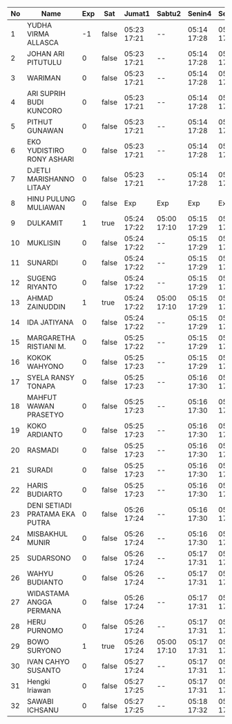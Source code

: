 | No | Name | Exp | Sat | Jumat1 | Sabtu2 | Senin4 | Selasa5 | Rabu6 | Kamis7 | Jumat8 | Sabtu9 | Senin11 | Selasa12 | Rabu13 | Kamis14 | Jumat15 | Sabtu16 |
|-----|-----|-----|-----|-----|-----|-----|-----|-----|-----|-----|-----|-----|-----|-----|-----|-----|-----|
| 1 | YUDHA VIRMA ALLASCA | -1 | false | 05:23 17:21 | -- | 05:14 17:28 | 05:27 17:08 | 05:21 17:13 | 05:25 17:05 | 05:25 17:21 | -- | 05:22 17:03 | 05:22 17:14 | 05:12 17:03 | 05:23 17:13 | 05:02 17:16 | -- |
| 2 | JOHAN ARI PITUTULU | 0 | false | 05:23 17:21 | -- | 05:14 17:28 | 05:27 17:08 | 05:21 17:13 | 05:25 17:05 | 05:25 17:21 | -- | 05:22 17:03 | 05:22 17:14 | 05:12 17:03 | 05:23 17:13 | 05:02 17:16 | -- |
| 3 | WARIMAN | 0 | false | 05:23 17:21 | -- | 05:14 17:28 | 05:27 17:08 | 05:21 17:13 | 05:25 17:05 | 05:25 17:21 | -- | 05:22 17:03 | 05:22 17:14 | 05:12 17:03 | 05:23 17:13 | 05:02 17:16 | -- |
| 4 | ARI SUPRIH BUDI KUNCORO | 0 | false | 05:23 17:21 | -- | 05:14 17:28 | 05:27 17:08 | 05:21 17:13 | 05:25 17:05 | 05:25 17:21 | -- | 05:22 17:03 | 05:22 17:14 | 05:12 17:03 | 05:23 17:13 | 05:02 17:16 | -- |
| 5 | PITHUT GUNAWAN | 0 | false | 05:23 17:21 | -- | 05:14 17:28 | 05:27 17:08 | 05:21 17:13 | 05:25 17:05 | 05:25 17:21 | -- | 05:22 17:03 | 05:22 17:14 | 05:12 17:03 | 05:23 17:13 | 05:02 17:16 | -- |
| 6 | EKO YUDISTIRO RONY ASHARI | 0 | false | 05:23 17:21 | -- | 05:14 17:28 | 05:27 17:08 | 05:21 17:13 | 05:25 17:05 | 05:25 17:21 | -- | 05:22 17:03 | 05:22 17:14 | 05:12 17:03 | 05:23 17:13 | 05:02 17:16 | -- |
| 7 | DJETLI MARISHANNO LITAAY | 0 | false | 05:23 17:21 | -- | 05:14 17:28 | 05:27 17:08 | 05:21 17:13 | 05:25 17:06 | 05:25 17:22 | -- | 05:22 17:03 | 05:22 17:14 | 05:12 17:03 | 05:23 17:14 | 05:02 17:16 | -- |
| 8 | HINU PULUNG MULIAWAN | 0 | false | Exp | Exp | Exp | Exp | Exp | Exp | Exp | Exp | Exp | Exp | Exp | Exp | Exp | Exp |
| 9 | DULKAMIT | 1 | true | 05:24 17:22 | 05:00 17:10 | 05:15 17:29 | 05:28 17:09 | 05:22 17:14 | 05:26 17:06 | 05:26 17:22 | 05:22 17:28 | 05:23 17:04 | 05:23 17:15 | 05:13 17:04 | 05:24 17:14 | 05:03 17:17 | 05:21 - |
| 10 | MUKLISIN | 0 | false | 05:24 17:22 | -- | 05:15 17:29 | 05:28 17:09 | 05:22 17:14 | 05:26 17:06 | 05:26 17:22 | -- | 05:23 17:04 | 05:23 17:15 | 05:13 17:04 | 05:24 17:14 | 05:03 17:17 | -- |
| 11 | SUNARDI | 0 | false | 05:24 17:22 | -- | 05:15 17:29 | 05:28 17:09 | 05:22 17:14 | 05:26 17:06 | 05:26 17:22 | -- | 05:23 17:04 | 05:23 17:15 | 05:13 17:04 | 05:24 17:14 | 05:03 17:17 | -- |
| 12 | SUGENG RIYANTO | 0 | false | 05:24 17:22 | -- | 05:15 17:29 | 05:28 17:09 | 05:22 17:14 | 05:26 17:06 | 05:26 17:22 | -- | 05:23 17:04 | 05:23 17:15 | 05:13 17:04 | 05:24 17:14 | 05:03 17:17 | -- |
| 13 | AHMAD ZAINUDDIN | 1 | true | 05:24 17:22 | 05:00 17:10 | 05:15 17:29 | 05:28 17:09 | 05:22 17:14 | 05:26 17:06 | 05:26 17:22 | 05:22 17:28 | 05:23 17:04 | 05:23 17:15 | 05:13 17:04 | 05:24 17:14 | 05:03 17:17 | 05:21 - |
| 14 | IDA JATIYANA | 0 | false | 05:24 17:22 | -- | 05:15 17:29 | 05:28 17:09 | 05:22 17:14 | 05:26 17:06 | 05:26 17:22 | -- | 05:23 17:04 | 05:23 17:15 | 05:13 17:04 | 05:24 17:14 | 05:03 17:17 | -- |
| 15 | MARGARETHA RISTIANI M. | 0 | false | 05:25 17:22 | -- | 05:15 17:29 | 05:28 17:09 | 05:22 17:14 | 05:26 17:06 | 05:26 17:23 | -- | 05:23 17:04 | 05:23 17:15 | 05:13 17:04 | 05:24 17:15 | 05:03 17:17 | -- |
| 16 | KOKOK WAHYONO | 0 | false | 05:25 17:23 | -- | 05:15 17:29 | 05:28 17:09 | 05:22 17:14 | 05:26 17:07 | 05:27 17:23 | -- | 05:24 17:05 | 05:23 17:16 | 05:14 17:05 | 05:25 17:15 | 05:04 17:18 | -- |
| 17 | SYELA RANSY TONAPA | 0 | false | 05:25 17:23 | -- | 05:16 17:30 | 05:29 17:10 | 05:23 17:15 | 05:27 17:07 | 05:27 17:23 | -- | 05:24 17:05 | 05:24 17:16 | 05:14 17:05 | 05:25 17:15 | 05:04 17:18 | -- |
| 18 | MAHFUT WAWAN PRASETYO | 0 | false | 05:25 17:23 | -- | 05:16 17:30 | 05:29 17:10 | 05:23 17:15 | 05:27 17:07 | 05:27 17:23 | -- | 05:24 17:05 | 05:24 17:16 | 05:14 17:05 | 05:25 17:15 | 05:04 17:18 | -- |
| 19 | KOKO ARDIANTO | 0 | false | 05:25 17:23 | -- | 05:16 17:30 | 05:29 17:10 | 05:23 17:15 | 05:27 17:07 | 05:27 17:23 | -- | 05:24 17:05 | 05:24 17:16 | 05:14 17:05 | 05:25 17:15 | 05:04 17:18 | -- |
| 20 | RASMADI | 0 | false | 05:25 17:23 | -- | 05:16 17:30 | 05:29 17:10 | 05:23 17:15 | 05:27 17:07 | 05:27 17:23 | -- | 05:24 17:05 | 05:24 17:16 | 05:14 17:05 | 05:25 17:15 | 05:04 17:18 | -- |
| 21 | SURADI | 0 | false | 05:25 17:23 | -- | 05:16 17:30 | 05:29 17:10 | 05:23 17:15 | 05:27 17:07 | 05:27 17:24 | -- | 05:24 17:05 | 05:24 17:16 | 05:14 17:05 | 05:25 17:15 | 05:04 17:18 | -- |
| 22 | HARIS BUDIARTO | 0 | false | 05:25 17:23 | -- | 05:16 17:30 | 05:29 17:10 | 05:23 17:15 | 05:27 17:07 | 05:27 17:24 | -- | 05:24 17:05 | 05:24 17:16 | 05:14 17:05 | 05:25 17:16 | 05:04 17:18 | -- |
| 23 | DENI SETIADI PRATAMA EKA PUTRA | 0 | false | 05:26 17:24 | -- | 05:16 17:30 | 05:29 17:10 | 05:23 17:15 | 05:27 17:08 | 05:27 17:24 | -- | 05:25 17:06 | 05:24 17:16 | 05:14 17:06 | 05:25 17:16 | 05:04 17:19 | -- |
| 24 | MISBAKHUL MUNIR | 0 | false | 05:26 17:24 | -- | 05:16 17:30 | 05:29 17:10 | 05:23 17:15 | 05:27 17:08 | 05:28 17:24 | -- | 05:25 17:06 | 05:25 17:17 | 05:15 17:06 | 05:26 17:16 | 05:05 17:19 | -- |
| 25 | SUDARSONO | 0 | false | 05:26 17:24 | -- | 05:17 17:31 | 05:30 17:11 | 05:24 17:16 | 05:28 17:08 | 05:28 17:24 | -- | 05:25 17:06 | 05:25 17:17 | 05:15 17:06 | 05:26 17:16 | 05:05 17:19 | -- |
| 26 | WAHYU BUDIANTO | 0 | false | 05:26 17:24 | -- | 05:17 17:31 | 05:30 17:11 | 05:24 17:16 | 05:28 17:08 | 05:28 17:24 | -- | 05:25 17:06 | 05:25 17:17 | 05:15 17:06 | 05:26 17:16 | 05:05 17:19 | -- |
| 27 | WIDASTAMA ANGGA PERMANA | 0 | false | 05:26 17:24 | -- | 05:17 17:31 | 05:30 17:11 | 05:24 17:16 | 05:28 17:08 | 05:28 17:24 | -- | 05:25 17:06 | 05:25 17:17 | 05:15 17:06 | 05:26 17:16 | 05:05 17:19 | -- |
| 28 | HERU PURNOMO | 0 | false | 05:26 17:24 | -- | 05:17 17:31 | 05:30 17:11 | 05:24 17:16 | 05:28 17:08 | 05:28 17:25 | -- | 05:25 17:06 | 05:25 17:17 | 05:15 17:06 | 05:26 17:16 | 05:05 17:19 | -- |
| 29 | BOWO SURYONO | 1 | true | 05:26 17:24 | 05:00 17:10 | 05:17 17:31 | 05:30 17:11 | 05:24 17:16 | 05:28 17:08 | 05:28 17:25 | 05:22 17:28 | 05:25 17:06 | 05:25 17:17 | 05:15 17:06 | 05:26 17:17 | 05:05 17:19 | 05:21 - |
| 30 | IVAN CAHYO SUSANTO | 0 | false | 05:27 17:24 | -- | 05:17 17:31 | 05:30 17:11 | 05:24 17:16 | 05:28 17:09 | 05:28 17:25 | -- | 05:26 17:07 | 05:25 17:17 | 05:15 17:07 | 05:26 17:17 | 05:05 17:20 | -- |
| 31 | Hengki Iriawan | 0 | false | 05:27 17:25 | -- | 05:17 17:31 | 05:30 17:11 | 05:24 17:16 | 05:28 17:09 | 05:29 17:25 | -- | 05:26 17:07 | 05:26 17:18 | 05:16 17:07 | 05:27 17:17 | 05:06 17:20 | -- |
| 32 | SAWABI ICHSANU | 0 | false | 05:27 17:25 | -- | 05:18 17:32 | 05:30 17:12 | 05:25 17:17 | 05:29 17:09 | 05:29 17:25 | -- | 05:26 17:07 | 05:26 17:18 | 05:16 17:07 | 05:27 17:17 | 05:06 17:20 | -- |
